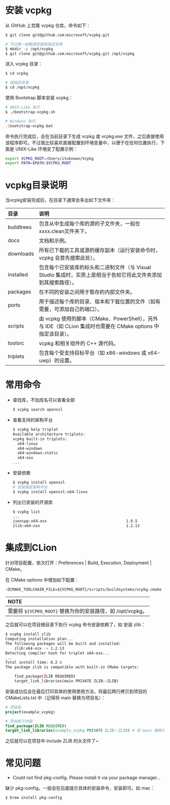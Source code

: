 # 安装 vcpkg

从 GitHub 上克隆 vcpkg 仓库，命令如下：

```bash
$ git clone git@github.com:microsoft/vcpkg.git

# 不过我一般都是安装到指定目录
$ mkdir -p /opt/vcpkg
$ git clone git@github.com:microsoft/vcpkg.git /opt/vcpkg
```

进入 vcpkg 目录：

```bash
$ cd vcpkg

# 或指定目录
$ cd /opt/vcpkg
```

使用 Bootstrap 脚本安装 vcpkg：

```bash
# UNIX-Like 执行
$ ./bootstrap-vcpkg.sh

# Windwos 执行
.\bootstrap-vcpkg.bat
```

命令执行完成后，会在当前目录下生成 vcpkg 或 vcpkg.exe 文件，之后直接使用该程序即可。不过我比较喜欢直接配置到环境变量中，以便于在任何位置执行，下面是 UNIX-Like 环境变了配置示例：

```bash
export VCPKG_ROOT=/Users/ituknown/Vcpkg
export PATH=$PATH:$VCPKG_ROOT
```

# vcpkg目录说明

当vcpkg安装完成后，在目录下通常会多出如下文件夹：

| **目录**   | **说明**                                                     |
| :--------- | :----------------------------------------------------------- |
| buildtrees | 包含从中生成每个库的源的子文件夹，一般在xxxx.clean文件夹下。 |
| docs       | 文档和示例。                                                 |
| downloads  | 所有已下载的工具或源的缓存副本（运行安装命令时，vcpkg 会首先搜索此处）。 |
| installed  | 包含每个已安装库的标头和二进制文件（与 Visual Studio 集成时，实质上是相当于告知它将此文件夹添加到其搜索路径）。 |
| packages   | 在不同的安装之间用于暂存的内部文件夹。                       |
| ports      | 用于描述每个库的目录、版本和下载位置的文件（如有需要，可添加自己的端口）。 |
| scripts    | 由 vcpkg 使用的脚本（CMake、PowerShell），另外与 IDE（如 CLion 集成时也需要在 CMake options 中指定该目录）。 |
| toolsrc    | vcpkg 和相关组件的 C++ 源代码。                              |
| triplets   | 包含每个受支持目标平台（如 x86-windows 或 x64-uwp）的设置。  |

# 常用命令

- 查找库，不加库名可以查看全部

  ```bash
  $ vcpkg search openssl
  ```

- 查看支持的架构平台

  ```bash
  $ vcpkg help triplet
  Available architecture triplets:
  vcpkg built-in triplets:
    x64-linux
    x64-windows
    x64-windows-static
    x64-osx
  ...
  ```

- 安装依赖

  ```bash
  $ vcpkg install openssl
  # 安装指定架构平台
  $ vcpkg install openssl:x64-linux
  ```

- 列出已安装的开源库

  ```bash
  $ vcpkg list
  ...
  jsoncpp:x64-osx                                   1.9.5               jsoncpp is an implementation of a JSON
  zlib:x64-osx                                      1.2.13              A compression library
  ```



# 集成到CLion

针对项目配置，依次打开：Preferences | Build, Execution, Deployment | CMake。

在 CMake options 中增加如下配置：

```
-DCMAKE_TOOLCHAIN_FILE=${VCPKG_ROOT}/scripts/buildsystems/vcpkg.cmake
```

| **NOTE**                                                   |
| :--------------------------------------------------------- |
| 需要将 `${VCPKG_ROOT}` 替换为你的安装路径，如 /opt/vcpkg。 |

之后就可以在项目根目录下执行 vcpkg 命令安装依赖了，如 安装 zlib：

```bash
$ vcpkg install zlib
Computing installation plan...
The following packages will be built and installed:
    zlib:x64-osx -> 1.2.13
Detecting compiler hash for triplet x64-osx...
...
Total install time: 6.2 s
The package zlib is compatible with built-in CMake targets:

    find_package(ZLIB REQUIRED)
    target_link_libraries(main PRIVATE ZLIB::ZLIB)

```

安装成功后会在最后打印具体的使用使用方法，将最后两行拷贝到项目的  CMakeLists.txt 中（记得将 main 替换为项目名）：

```cmake
# 项目名
project(example_vcpkg)

# 添加如下内容
find_package(ZLIB REQUIRED)
target_link_libraries(example_vcpkg PRIVATE ZLIB::ZLIB) # 将 main 替换为 example_vcpkg
```

之后就可以在项目中 include ZLIB 的头文件了~



# 常见问题

- Could not find pkg-config.  Please install it via your package manager...

缺少 pkg-config，一般会在后面提示具体的安装命令，安装即可。如 mac：

```bash
$ brew install pkg-config
```



